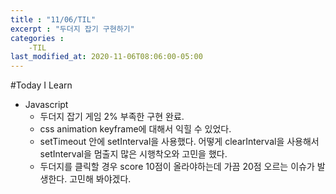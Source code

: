 ```yaml
---
title : "11/06/TIL"  
excerpt : "두더지 잡기 구현하기"  
categories : 
    -TIL  
last_modified_at: 2020-11-06T08:06:00-05:00
---
```

#Today I Learn  
  
- Javascript  
    - 두더지 잡기 게임 2% 부족한 구현 완료.  
    - css animation keyframe에 대해서 익힐 수 있었다.  
    - setTimeout 안에 setInterval을 사용했다. 어떻게 clearInterval을 사용해서 setInterval을 멈출지 많은 시행착오와 고민을 했다.  
    - 두더지를 클릭할 경우 score 10점이 올라야하는데 가끔 20점 오르는 이슈가 발생한다. 고민해 봐야겠다.
